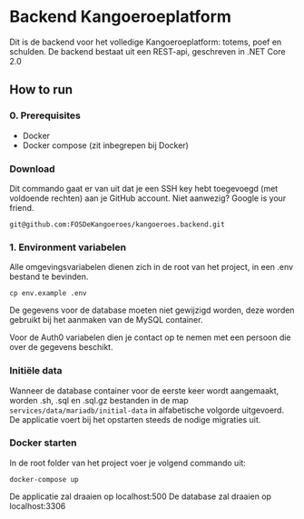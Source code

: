 # Backend Kangoeroeplatform

Dit is de backend voor het volledige Kangoeroeplatform: totems, poef en schulden.
De backend bestaat uit een REST-api, geschreven in .NET Core 2.0

## How to run

### 0. Prerequisites

- Docker
- Docker compose (zit inbegrepen bij Docker)

### Download

Dit commando gaat er van uit dat je een SSH key hebt toegevoegd (met voldoende rechten) aan je GitHub account. Niet aanwezig? Google is your friend.

`git@github.com:FOSDeKangoeroes/kangoeroes.backend.git`

### 1. Environment variabelen

Alle omgevingsvariabelen dienen zich in de root van het project, in een .env bestand te bevinden.

`cp env.example .env`

De gegevens voor de database moeten niet gewijzigd worden, deze worden gebruikt bij het aanmaken van de MySQL container.

Voor de Auth0 variabelen dien je contact op te nemen met een persoon die over de gegevens beschikt.

### Initiële data

Wanneer de database container voor de eerste keer wordt aangemaakt, worden .sh, .sql en .sql.gz bestanden in de map `services/data/mariadb/initial-data` in alfabetische volgorde uitgevoerd. De applicatie voert bij het opstarten steeds de nodige migraties uit.


### Docker starten

In de root folder van het project voer je volgend commando uit:

`docker-compose up`

De applicatie zal draaien op localhost:500
De database zal draaien op localhost:3306
